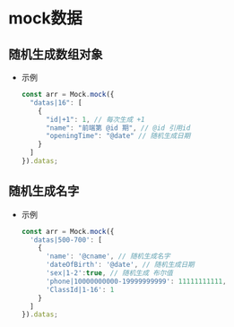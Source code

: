 # mock数据

## 随机生成数组对象

  - 示例

    ```javascript
    const arr = Mock.mock({
      "datas|16": [
        {
          "id|+1": 1, // 每次生成 +1
          "name": "前端第 @id 期", // @id 引用id
          "openingTime": "@date" // 随机生成日期
        }
      ]
    }).datas;
    ```

## 随机生成名字

  - 示例

    ```javascript
    const arr = Mock.mock({
      'datas|500-700': [
        {
          'name': '@cname', // 随机生成名字
          'dateOfBirth': '@date', // 随机生成日期
          'sex|1-2':true, // 随机生成 布尔值
          'phone|10000000000-19999999999': 11111111111,
          'ClassId|1-16': 1
        }
      ]
    }).datas;
    ```
